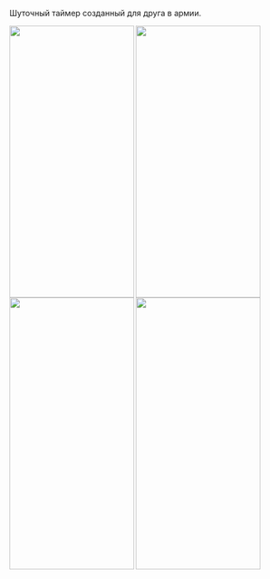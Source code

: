 Шуточный таймер созданный для друга в армии.

<img align="left" width="220" height="480" src="https://user-images.githubusercontent.com/57265286/149763879-b2f69cae-bead-4dfe-afdb-049e276ce783.png">
<img align="left" width="220" height="480" src="https://user-images.githubusercontent.com/57265286/149764722-edada6e5-8bcb-4144-9fa9-008d5b553cbb.png">
<img align="left" width="220" height="480" src="https://user-images.githubusercontent.com/57265286/149764765-f560a13c-383d-41a3-ad71-5995629fdc49.png">
<img align="left" width="220" height="480" src="https://user-images.githubusercontent.com/57265286/149764796-b2193b1d-8178-4da4-b90f-3e948a3b9037.png">
